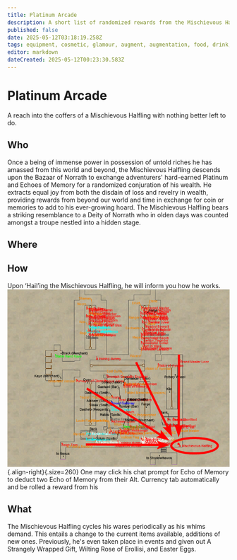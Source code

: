 ```yaml
---
title: Platinum Arcade
description: A short list of randomized rewards from the Mischievous Halfling in Bazaar.
published: false
date: 2025-05-12T03:18:19.258Z
tags: equipment, cosmetic, glamour, augment, augmentation, food, drink, platinum arcade, mischievous halfling, fluff was here
editor: markdown
dateCreated: 2025-05-12T00:23:30.583Z
---
```


# Platinum Arcade

A reach into the coffers of a Mischievous Halfling with nothing better left to do.

## Who

Once a being of immense power in possession of untold riches he has amassed from this world and beyond, the Mischievous Halfling descends upon the Bazaar of Norrath to exchange adventurers' hard-earned Platinum and Echoes of Memory for a randomized conjuration of his wealth. He extracts equal joy from both the disdain of loss and revelry in wealth, providing rewards from beyond our world and time in exchange for coin or memories to add to his ever-growing hoard. The Mischievous Halfling bears a striking resemblance to a Deity of Norrath who in olden days was counted amongst a troupe nestled into a hidden stage.

## Where

## How

Upon ‘Hail’ing the Mischievous Halfling, he will inform you how he works.
![mischievous_halfling.png](/mischievous_halfling.png){.align-right}{.size=260}
One may click his chat prompt for Echo of Memory to deduct two Echo of Memory from their Alt. Currency tab automatically and be rolled a reward from his

## What

The Mischievous Halfling cycles his wares periodically as his whims demand. This entails a change to the current items available, additions of new ones. Previously, he's even taken place in events and given out A Strangely Wrapped Gift, Wilting Rose of Erollisi, and Easter Eggs.